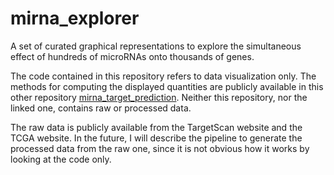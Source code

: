 # mirna_explorer
A set of curated graphical representations to explore the simultaneous effect of hundreds of microRNAs onto thousands of genes.

The code contained in this repository refers to data visualization only. The methods for computing the displayed quantities are publicly available in this other repository [mirna_target_prediction](https://github.com/LucaMarconato/mirna_target_prediction).
Neither this repository, nor the linked one, contains raw or processed data. 

The raw data is publicly available from the TargetScan website and the TCGA website. In the future, I will describe the pipeline to generate the processed data from the raw one, since it is not obvious how it works by looking at the code only.
